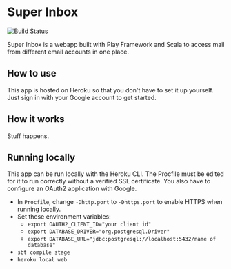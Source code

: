 # Super Inbox

[![Build Status](https://travis-ci.org/elanlb/super-inbox.svg?branch=master)](https://travis-ci.org/elanlb/super-inbox)

Super Inbox is a webapp built with Play Framework and Scala to access mail from different email accounts in one place.

## How to use
This app is hosted on Heroku so that you don't have to set it up yourself. Just sign in with your Google account to get
started.

## How it works
Stuff happens.

## Running locally
This app can be run locally with the Heroku CLI. The Procfile must be edited for it to run correctly without a verified
SSL certificate. You also have to configure an OAuth2 application with Google.

- In `Procfile`, change `-Dhttp.port` to `-Dhttps.port` to enable HTTPS when running locally.
- Set these environment variables:
  - `export OAUTH2_CLIENT_ID="your client id"`
  - `export DATABASE_DRIVER="org.postgresql.Driver"`
  - `export DATABASE_URL="jdbc:postgresql://localhost:5432/name of database"`
- `sbt compile stage`
- `heroku local web`